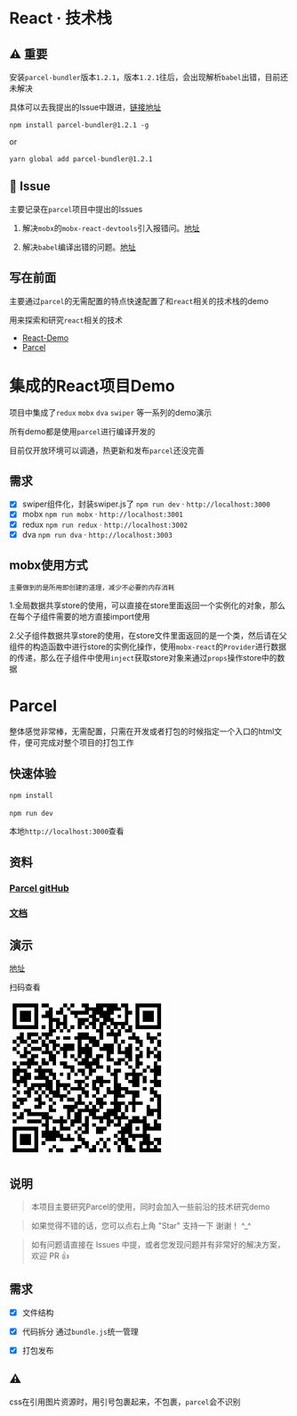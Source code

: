 
# React &middot; 技术栈

## ⚠️ 重要

安装`parcel-bundler`版本`1.2.1`，版本`1.2.1`往后，会出现解析`babel`出错，目前还未解决

具体可以去我提出的Issue中跟进，[链接地址](https://github.com/parcel-bundler/parcel/issues/408)
```shell
npm install parcel-bundler@1.2.1 -g
```
or

```shell
yarn global add parcel-bundler@1.2.1
```

## 🔦 Issue

主要记录在`parcel`项目中提出的Issues

1. 解决`mobx`的`mobx-react-devtools`引入报错问。[地址](https://github.com/parcel-bundler/parcel/issues/286)

1. 解决`babel`编译出错的问题。[地址](https://github.com/parcel-bundler/parcel/issues/408)

## 写在前面

主要通过`parcel`的无需配置的特点快速配置了和`react`相关的技术栈的demo

用来探索和研究`react`相关的技术

- [React-Demo](#集成的react项目demo)
- [Parcel](#parcel)

# 集成的React项目Demo

项目中集成了`redux` `mobx` `dva` `swiper` 等一系列的demo演示

所有demo都是使用`parcel`进行编译开发的

目前仅开放环境可以调通，热更新和发布`parcel`还没完善

## 需求

- [x] swiper组件化，封装swiper.js了 `npm run dev` &middot; `http://localhost:3000`
- [x] mobx `npm run mobx` &middot; `http://localhost:3001`
- [x] redux `npm run redux` &middot; `http://localhost:3002`
- [x] dva `npm run dva` &middot; `http://localhost:3003`

##  mobx使用方式

    主要做到的是所用即创建的道理，减少不必要的内存消耗

1.全局数据共享store的使用，可以直接在store里面返回一个实例化的对象，那么在每个子组件需要的地方直接import使用

2.父子组件数据共享store的使用，在store文件里面返回的是一个类，然后请在父组件的构造函数中进行store的实例化操作，使用`mobx-react`的`Provider`进行数据的传递，那么在子组件中使用`inject`获取store对象来通过`props`操作store中的数据

# Parcel

整体感觉非常棒，无需配置，只需在开发或者打包的时候指定一个入口的html文件，便可完成对整个项目的打包工作

## 快速体验
```shell
npm install

npm run dev
```

本地`http://localhost:3000`查看

## 资料

### [Parcel gitHub](https://github.com/parcel-bundler/parcel)

### [文档](https://parceljs.org/)

## 演示

[地址](https://topthinking.github.io/parcel-react/#/)

扫码查看

![](./doc/demo.png)

## 说明

>  本项目主要研究Parcel的使用，同时会加入一些前沿的技术研究demo

>  如果觉得不错的话，您可以点右上角 "Star" 支持一下 谢谢！ ^_^

>  如有问题请直接在 Issues 中提，或者您发现问题并有非常好的解决方案，欢迎 PR 👍

## 需求

- [x] 文件结构
- [x] 代码拆分 通过`bundle.js`统一管理
- [x] 打包发布


## ⚠️

css在引用图片资源时，用引号包裹起来，不包裹，`parcel`会不识别

